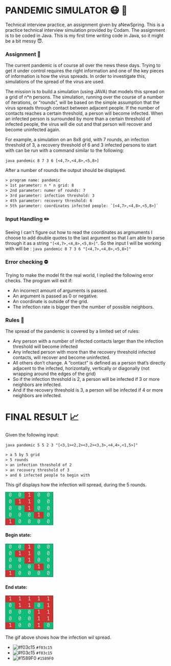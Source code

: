 # PANDEMIC SIMULATOR :mask: :microbe:
Technical interview practice, an assignment given by aNewSpring.
This is a practice technical interview simulation provided by Codam. The assignment is to be coded in Java. This is my first time writing code in Java, so it might be a bit messy :innocent:.
<!-- add in about anewspring? -->

<!-- ![GIF](./pandemic.gif) -->

### Assignment :memo:
The current pandemic is of course all over the news these days. Trying to get it under control requires the right information and one of the key pieces of information is how the virus spreads. In order to investigate this, simulations of the spread of the virus are used. 

The mission is to build a simulation (using JAVA) that models this spread on a grid of n*n persons. The simulation, running over the course of a number of iterations, or “rounds”, will be based on the simple assumption that the virus spreads through contact between adjacent people. If the number of contacts reaches a certain threshold, a person will become infected. When an infected person is surrounded by more than a certain threshold of infected people, the virus will die out and that person will recover and become uninfected again.


For example, a simulation on an 8x8 grid, with 7 rounds, an infection threshold of 3, a recovery threshold of 6 and 3 infected persons to start with can be run with a command similar to the following:

`java pandemic 8 7 3 6 [<4,7>,<4,8>,<5,8>]`

After a number of rounds the output should be displayed.

```
> program name: pandemic
> 1st parameter: n * n grid: 8
> 2nd parameter: numer of rounds: 7
> 3rd parameter: infection threshold: 3
> 4th parameter: recovery threshold: 6
> 5th parameter: coordinates infected people: `[<4,7>,<4,8>,<5,8>]`
```

### Input Handling :pencil2:
Seeing I can't figure out how to read the coordinates as argmuments I choose to add double quotes to the last argument so that I am able to parse through it as a string `"[<4,7>,<4,8>,<5,8>]"`.
So the input I will be working with will be : `java pandemic 8 7 3 6 "[<4,7>,<4,8>,<5,8>]"`

### Error checking :no_entry:
Trying to make the model fit the real world, I inplied the following error checks. The program will exit if:
- An incorrect amount of arguments is passed.
- An argument is passed as 0 or negative. 
- An coordinate is outside of the grid.
- The infection rate is bigger then the number of possible neighbors.
<!-- denk hier over na -->

### Rules :scroll:
The spread of the pandemic is covered by a limited set of rules:
- Any person with a number of infected contacts larger than the infection threshold will become infected
- Any infected person with more than the recovery threshold  infected contacts, will recover and become uninfected.
- All others don’t change.
A “contact” is defined as a person that’s directly adjacent to the infected, horizontally, vertically or diagonally (not wrapping around the edges of the grid)
- So if the infection threshold is 2, a person will be infected if 3 or more neighbors are infected.
- And if the recovery threshold is 3, a person will be infected if 4 or more neighbors are infected.

# FINAL RESULT :chart_with_upwards_trend:

Given the following input: 

`java pandemic 5 5 2 3 "[<3,1><2,2><3,2><3,3>,<4,4>,<1,5>]"`

```
> a 5 by 5 grid
> 5 rounds
> an infection threshold of 2
> an recovery threshold of 3
> and 6 infected people to begin with
```

This gif displays how the infection will spread, during the 5 rounds.

<img src="pandemic.gif" width="150"/>

#### Begin state:
<img src="begin.png" width="150"/>

#### End state:
<img src="end.png" width="150"/>

The gif above shows how the infection wil spread. 
- ![#f03c15](https://via.placeholder.com/15/f03c15/000000?text=+) `#f03c15`
- ![#f03c15](https://via.placeholder.com/15/f03c15/000000?text=+) `#f03c15`
- ![#1589F0](https://via.placeholder.com/15/1589F0/000000?text=+) `#1589F0`

<!-- ### TO DO
- [x] how to compile a file in java
- [x] learn java basics
- [x] check input validation
- [x] make a 2d array
- [ ] how to check for contacts
- [ ] write a main to test some cases
- [ ] add in a makefile
- [ ] scripts that will runs tests -->



<!-- ## JAVA

#### Compiling java
- `java -version` -- check which version of java is downloaded
- `javac -version` -- check which version of javac is downloaded
- `javac FileName.java` -- the .java file will be translated into .class file
- `java FileName` -- execute the program, you should not append the .java etension to the file name while running the program

- on my laptop I had to `brew install openjdk`, following `brew info openjdk` and run the command `sudo ln -sfn /usr/local/opt/openjdk/libexec/openjdk.jdk /Library/Java/JavaVirtualMachines/openjdk.jdk` to symlink, to get the javac command working.

#### First program
```java
public class FirstJavaProgram {
    public static void main(String []args) {
        System.out.println("VIRUS SPREAD");
    }
}
```

- `public class FirstJavaProgram {` -- Every java application must have at least one class definition that consists of `class` keyword followed by class name. Java can have only one public class, the filename should be the same as the public class name. 
- `public static void main(String []args) {` -- `public` makes the main method public which makes this method callable from outside the class. `static` we dont need to reacte a method for static methods to run. `main` the methods name, this is the entry point method from which the program starts running. `String []args` used for command line arguments that are passes as  string.
- `System.out.println("Hello");` -- This method prints the contents into the consule and adds a new line.

#### Basic syntax
- Java is case sensitive
- For all class names the first letter of every word should be uppercase `MyClassName`
- All method names should start with lowercase and every inner word with uppercase `myMethodName()`
- Program file name must match the public class name and append .java to it otherwise the program will not compile. In case there is no public class present, the file name can be different than the class name.
- Java program start from the main() method, this is mandatory
 -->



<!-- CONTINUE HERE -->
<!-- https://www.tutorialspoint.com/java/java_variable_types.htm -->

<!-- https://www.tutorialspoint.com/java/index.htm -->
<!-- https://www.guru99.com/java-platform.html -->
<!-- https://www.geeksforgeeks.org/flood-fill-algorithm-implement-fill-paint/ -->
<!-- https://www.youtube.com/watch?v=_JYlD7tzwFw -->
<!-- https://www.w3schools.com/java/java_methods.asp -->